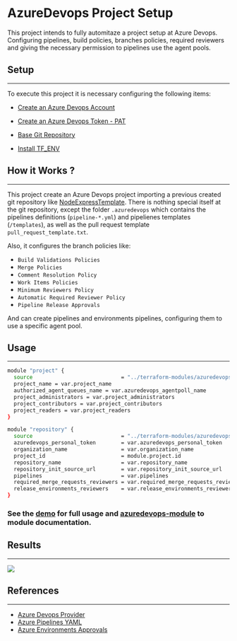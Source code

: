 # AzureDevops Project Setup

This project intends to fully automitaze a project setup at Azure Devops. Configuring pipelines, build policies, branches policies, required reviewers and giving the necessary permission to pipelines use the agent pools.

## Setup
---

To execute this project it is necessary configuring the following items:

- [Create an Azure Devops Account](https://docs.microsoft.com/en-us/azure/devops/user-guide/sign-up-invite-teammates?view=azure-devops)

- [Create an Azure Devops Token - PAT](https://docs.microsoft.com/en-us/azure/devops/organizations/accounts/use-personal-access-tokens-to-authenticate?view=azure-devops&tabs=preview-page)

- [Base Git Repository](https://github.com/tmissao/NodeExpressTemplate)

- [Install TF_ENV](https://github.com/tfutils/tfenv)

## How it Works ?
---

This project create an Azure Devops project importing a previous created git repository like [NodeExpressTemplate](https://github.com/tmissao/NodeExpressTemplate). There is nothing special itself at the git repository, except the folder `.azuredevops` which contains the pipelines definitions (`pipeline-*.yml`) and pipelienes templates (`/templates`), as well as the pull request template `pull_request_template.txt`.

Also, it configures the branch policies like:

- `Build Validations Policies`
- `Merge Policies`
- `Comment Resolution Policy`
- `Work Items Policies`
- `Minimum Reviewers Policy`
- `Automatic Required Reviewer Policy` 
- `Pipeline Release Approvals `

And can create pipelines and environments pipelines, configuring them to use a specific agent pool.

## Usage
---

```bash
module "project" {
  source                            = "../terraform-modules/azuredevops-project"
  project_name = var.project_name
  authorized_agent_queues_name = var.azuredevops_agentpoll_name
  project_administrators = var.project_administrators
  project_contributors = var.project_contributors
  project_readers = var.project_readers
}

module "repository" {
  source                            = "../terraform-modules/azuredevops-repository"
  azuredevops_personal_token        = var.azuredevops_personal_token
  organization_name                 = var.organization_name
  project_id                        = module.project.id
  repository_name                   = var.repository_name
  repository_init_source_url        = var.repository_init_source_url
  pipelines                         = var.pipelines
  required_merge_requests_reviewers = var.required_merge_requests_reviewers
  release_environments_reviewers    = var.release_environments_reviewers
}
```

### See the [demo](./src/example) for full usage and [azuredevops-module](./src/terraform-modules/azuredevops-repository) to module documentation.

## Results
---

![](./artifacts/azure-devops-result.gif)

## References
---

- [Azure Devops Provider](https://registry.terraform.io/providers/microsoft/azuredevops/latest/docs)
- [Azure Pipelines YAML](https://docs.microsoft.com/en-us/azure/devops/pipelines/yaml-schema?view=azure-devops&tabs=schema%2Cparameter-schema)
- [Azure Environments Approvals](https://faun.pub/adding-approvals-to-azure-devops-yaml-pipeline-21f41578677b) 